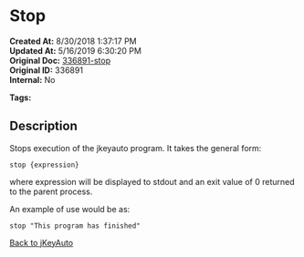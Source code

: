 # Stop

**Created At:** 8/30/2018 1:37:17 PM  
**Updated At:** 5/16/2019 6:30:20 PM  
**Original Doc:** [336891-stop](https://docs.jbase.com/48575-jkeyauto/336891-stop)  
**Original ID:** 336891  
**Internal:** No  

**Tags:**
<badge text='program profiling' vertical='middle' />

## Description

Stops execution of the jkeyauto program. It takes the general form:

```
stop {expression}
```

where expression will be displayed to stdout and an exit value of 0 returned to the parent process.

An example of use would be as:

```
stop "This program has finished"
```

[Back to jKeyAuto](./../README.md)

  
<PageFooter />
